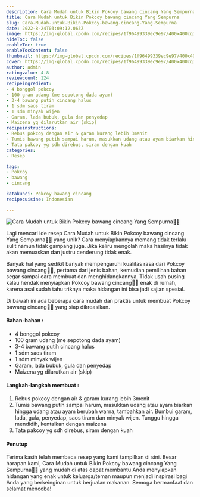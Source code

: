 ```yaml
---
description: Cara Mudah untuk Bikin Pokcoy bawang cincang Yang Sempurna"
title: Cara Mudah untuk Bikin Pokcoy bawang cincang Yang Sempurna
slug: Cara-Mudah-untuk-Bikin-Pokcoy-bawang-cincang-Yang-Sempurna
date: 2022-8-24T03:09:12.063Z
image: https://img-global.cpcdn.com/recipes/1f96499339ec9e97/400x400cq70/photo.jpg
hideToc: false
enableToc: true
enableTocContent: false
thumbnail: https://img-global.cpcdn.com/recipes/1f96499339ec9e97/400x400cq70/photo.jpg
cover: https://img-global.cpcdn.com/recipes/1f96499339ec9e97/400x400cq70/photo.jpg
author: admin
ratingvalue: 4.8
reviewcount: 124
recipeingredient:
- 4 bonggol pokcoy
- 100 gram udang (me sepotong dada ayam)
- 3-4 bawang putih cincang halus
- 1 sdm saos tiram
- 1 sdm minyak wijen
- Garam, lada bubuk, gula dan penyedap
- Maizena yg dilarutkan air (skip)
recipeinstructions:
- Rebus pokcoy dengan air & garam kurang lebih 3menit
- Tumis bawang putih sampai harum, masukkan udang atau ayam biarkan hingga udang atau ayam berubah warna, tambahkan air. Bumbui garam, lada, gula, penyedap, saos tiram dan minyak wijen. Tunggu hingga mendidih, kentalkan dengan maizena
- Tata pakcoy yg sdh direbus, siram dengan kuah
categories:
- Resep

tags:
- Pokcoy
- bawang
- cincang

katakunci: Pokcoy bawang cincang
recipecuisine: Indonesian

---
```


![Cara Mudah untuk Bikin Pokcoy bawang cincang Yang Sempurna👩‍🍳](https://img-global.cpcdn.com/recipes/1f96499339ec9e97/400x400cq70/photo.jpg)

Lagi mencari ide resep Cara Mudah untuk Bikin Pokcoy bawang cincang Yang Sempurna👩‍🍳 yang unik? Cara menyiapkannya memang tidak terlalu sulit namun tidak gampang juga. Jika keliru mengolah maka hasilnya tidak akan memuaskan dan justru cenderung tidak enak.

Banyak hal yang sedikit banyak mempengaruhi kualitas rasa dari Pokcoy bawang cincang👩‍🍳, pertama dari jenis bahan, kemudian pemilihan bahan segar sampai cara membuat dan menghidangkannya. Tidak usah pusing kalau hendak menyiapkan Pokcoy bawang cincang👩‍🍳 enak di rumah, karena asal sudah tahu triknya maka hidangan ini bisa jadi sajian spesial.

Di bawah ini ada beberapa cara mudah dan praktis untuk membuat Pokcoy bawang cincang👩‍🍳 yang siap dikreasikan.

<!--inarticleads1-->

#### Bahan-bahan :

- 4 bonggol pokcoy
- 100 gram udang (me sepotong dada ayam)
- 3-4 bawang putih cincang halus
- 1 sdm saos tiram
- 1 sdm minyak wijen
- Garam, lada bubuk, gula dan penyedap
- Maizena yg dilarutkan air (skip)

<!--inarticleads2-->

#### Langkah-langkah membuat :

1. Rebus pokcoy dengan air & garam kurang lebih 3menit
1. Tumis bawang putih sampai harum, masukkan udang atau ayam biarkan hingga udang atau ayam berubah warna, tambahkan air. Bumbui garam, lada, gula, penyedap, saos tiram dan minyak wijen. Tunggu hingga mendidih, kentalkan dengan maizena
1. Tata pakcoy yg sdh direbus, siram dengan kuah

#### Penutup

Terima kasih telah membaca resep yang kami tampilkan di sini. Besar harapan kami, Cara Mudah untuk Bikin Pokcoy bawang cincang Yang Sempurna👩‍🍳 yang mudah di atas dapat membantu Anda menyiapkan hidangan yang enak untuk keluarga/teman maupun menjadi inspirasi bagi Anda yang berkeinginan untuk berjualan makanan. Semoga bermanfaat dan selamat mencoba!